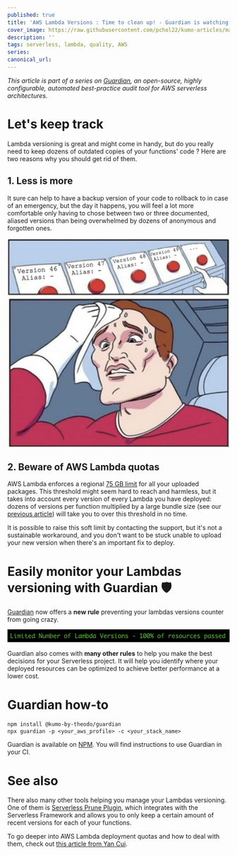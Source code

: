 ```yaml
---
published: true
title: 'AWS Lambda Versions : Time to clean up! - Guardian is watching over you'
cover_image: https://raw.githubusercontent.com/pchol22/kumo-articles/master/blog-posts/guardian/lambda-version/assets/cover_image.png
description: ''
tags: serverless, lambda, quality, AWS
series:
canonical_url:
---
```


_This article is part of a series on [Guardian][guardian], an open-source, highly configurable, automated best-practice audit tool for AWS serverless architectures._

# Let's keep track

Lambda versioning is great and might come in handy, but do you really need to keep dozens of outdated copies of your functions' code ? Here are two reasons why you should get rid of them.

## 1. Less is more

It sure can help to have a backup version of your code to rollback to in case of an emergency, but the day it happens, you will feel a lot more comfortable only having to chose between two or three documented, aliased versions than being overwhelmed by dozens of anonymous and forgotten ones.

![Button meme](./assets/button_meme.png 'Button Meme')

## 2. Beware of AWS Lambda quotas

AWS Lambda enforces a regional [75 GB limit][quotas] for all your uploaded packages. This threshold might seem hard to reach and harmless, but it takes into account every version of every Lambda you have deployed: dozens of versions per function multiplied by a large bundle size (see our [previous article][guardian-bundle-size-article]) will take you to over this threshold in no time.

It is possible to raise this soft limit by contacting the support, but it's not a sustainable workaround, and you don't want to be stuck unable to upload your new version when there's an important fix to deploy.

# Easily monitor your Lambdas versioning with Guardian 🛡️

[Guardian][guardian] now offers a **new rule** preventing your lambdas versions counter from going crazy.

![Rule in CI](./assets/rule_CI.png 'Rule in CI')

Guardian also comes with **many other rules** to help you make the best decisions for your Serverless project. It will help you identify where your deployed resources can be optimized to achieve better performance at a lower cost.

# Guardian how-to

```
npm install @kumo-by-theodo/guardian
npx guardian -p <your_aws_profile> -c <your_stack_name>
```

Guardian is available on [NPM][npm-registry]. You will find instructions to use Guardian in your CI.

# See also

There also many other tools helping you manage your Lambdas versioning. One of them is [Serverless Prune Plugin][serverless-prune-plugin], which integrates with the Serverless Framework and allows you to only keep a certain amount of recent versions for each of your functions.

To go deeper into AWS Lambda deployment quotas and how to deal with them, check out [this article from Yan Cui][quotas-article].

[guardian]: https://github.com/Kumo-by-Theodo/guardian
[quotas]: https://docs.aws.amazon.com/lambda/latest/dg/gettingstarted-limits.html
[serverless-prune-plugin]: https://www.serverless.com/plugins/serverless-prune-plugin
[guardian-bundle-size-article]: https://dev.to/kumo/aws-lambda-101-shave-that-bundle-down-48c7
[quotas-article]: https://hackernoon.com/mind-the-75gb-limit-on-aws-lambda-deployment-packages-163b93c8eb72
[npm-registry]: https://www.npmjs.com/package/@kumo-by-theodo/guardian
